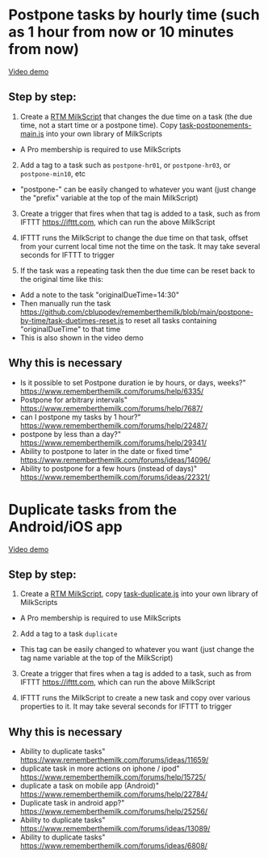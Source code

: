 # Postpone tasks by hourly time (such as 1 hour from now or 10 minutes from now)

[Video demo](https://www.youtube.com/watch?v=N0nkTta5aPI)

## Step by step:

1. Create a [RTM MilkScript](https://www.rememberthemilk.com/services/milkscript/) that changes the due time on a task (the due time, not a start time or a postpone time). Copy [task-postponements-main.js](https://github.com/cblupodev/rememberthemilk/blob/main/postpone-by-time/task-postponements-main.js) into your own library of MilkScripts  
  - A Pro membership is required to use MilkScripts

2. Add a tag to a task such as `postpone-hr01`, or `postpone-hr03`, or `postpone-min10`, etc
  - "postpone-" can be easily changed to whatever you want (just change the "prefix" variable at the top of the main MilkScript)

3. Create a trigger that fires when that tag is added to a task, such as from IFTTT https://ifttt.com, which can run the above MilkScript

4. IFTTT runs the MilkScript to change the due time on that task, offset from your current local time not the time on the task. It may take several seconds for IFTTT to trigger

5. If the task was a repeating task then the due time can be reset back to the original time like this:
  - Add a note to the task "originalDueTime=14:30"
  - Then manually run the task https://github.com/cblupodev/rememberthemilk/blob/main/postpone-by-time/task-duetimes-reset.js to reset all tasks containing "originalDueTime" to that time
  - This is also shown in the video demo

## Why this is necessary
- Is it possible to set Postpone duration ie by hours, or days, weeks?" https://www.rememberthemilk.com/forums/help/6335/
- Postpone for arbitrary intervals" https://www.rememberthemilk.com/forums/help/7687/
- can I postpone my tasks by 1 hour?" https://www.rememberthemilk.com/forums/help/22487/
- postpone by less than a day?" https://www.rememberthemilk.com/forums/help/29341/
- Ability to postpone to later in the date or fixed time" https://www.rememberthemilk.com/forums/ideas/14096/
- Ability to postpone for a few hours (instead of days)" https://www.rememberthemilk.com/forums/ideas/22321/

# Duplicate tasks from the Android/iOS app

[Video demo](https://youtu.be/QD3ftDkEIVA)

## Step by step:

1. Create a [RTM MilkScript](https://www.rememberthemilk.com/services/milkscript/), copy [task-duplicate.js](https://github.com/cblupodev/rememberthemilk/edit/main/duplicate/task-duplicate.js) into your own library of MilkScripts  
  - A Pro membership is required to use MilkScripts
    
2. Add a tag to a task `duplicate`
  - This tag can be easily changed to whatever you want (just change the tag name variable at the top of the MilkScript)

3. Create a trigger that fires when a tag is added to a task, such as from IFTTT https://ifttt.com, which can run the above MilkScript

4. IFTTT runs the MilkScript to create a new task and copy over various properties to it. It may take several seconds for IFTTT to trigger

## Why this is necessary
- Ability to duplicate tasks" https://www.rememberthemilk.com/forums/ideas/11659/
- duplicate task in more actions on iphone / ipod" https://www.rememberthemilk.com/forums/help/15725/
- duplicate a task on mobile app (Android)" https://www.rememberthemilk.com/forums/help/22784/
- Duplicate task in android app?" https://www.rememberthemilk.com/forums/help/25256/
- Ability to duplicate tasks" https://www.rememberthemilk.com/forums/ideas/13089/
- Ability to duplicate tasks" https://www.rememberthemilk.com/forums/ideas/6808/

